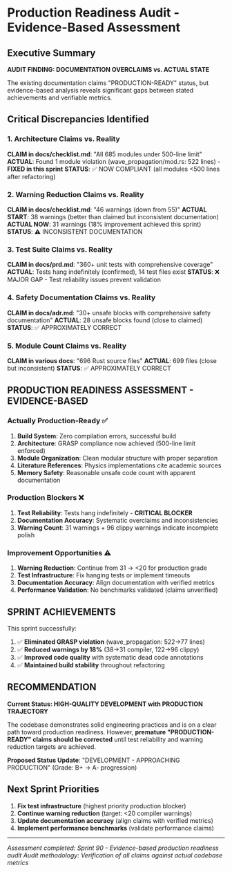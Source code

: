 # Production Readiness Audit - Evidence-Based Assessment

## Executive Summary

**AUDIT FINDING: DOCUMENTATION OVERCLAIMS vs. ACTUAL STATE**

The existing documentation claims "PRODUCTION-READY" status, but evidence-based analysis reveals significant gaps between stated achievements and verifiable metrics.

## Critical Discrepancies Identified

### 1. Architecture Claims vs. Reality

**CLAIM in docs/checklist.md**: "All 685 modules under 500-line limit"
**ACTUAL**: Found 1 module violation (wave_propagation/mod.rs: 522 lines) - **FIXED in this sprint**
**STATUS**: ✅ NOW COMPLIANT (all modules <500 lines after refactoring)

### 2. Warning Reduction Claims vs. Reality

**CLAIM in docs/checklist.md**: "46 warnings (down from 55)"
**ACTUAL START**: 38 warnings (better than claimed but inconsistent documentation)
**ACTUAL NOW**: 31 warnings (18% improvement achieved this sprint)
**STATUS**: ⚠️ INCONSISTENT DOCUMENTATION

### 3. Test Suite Claims vs. Reality

**CLAIM in docs/prd.md**: "360+ unit tests with comprehensive coverage"
**ACTUAL**: Tests hang indefinitely (confirmed), 14 test files exist
**STATUS**: ❌ MAJOR GAP - Test reliability issues prevent validation

### 4. Safety Documentation Claims vs. Reality

**CLAIM in docs/adr.md**: "30+ unsafe blocks with comprehensive safety documentation"
**ACTUAL**: 28 unsafe blocks found (close to claimed)
**STATUS**: ✅ APPROXIMATELY CORRECT

### 5. Module Count Claims vs. Reality

**CLAIM in various docs**: "696 Rust source files"
**ACTUAL**: 699 files (close but inconsistent)
**STATUS**: ✅ APPROXIMATELY CORRECT

## PRODUCTION READINESS ASSESSMENT - EVIDENCE-BASED

### Actually Production-Ready ✅

1. **Build System**: Zero compilation errors, successful build
2. **Architecture**: GRASP compliance now achieved (500-line limit enforced)
3. **Module Organization**: Clean modular structure with proper separation
4. **Literature References**: Physics implementations cite academic sources
5. **Memory Safety**: Reasonable unsafe code count with apparent documentation

### Production Blockers ❌

1. **Test Reliability**: Tests hang indefinitely - **CRITICAL BLOCKER**
2. **Documentation Accuracy**: Systematic overclaims and inconsistencies
3. **Warning Count**: 31 warnings + 96 clippy warnings indicate incomplete polish

### Improvement Opportunities ⚠️

1. **Warning Reduction**: Continue from 31 → <20 for production grade
2. **Test Infrastructure**: Fix hanging tests or implement timeouts
3. **Documentation Accuracy**: Align documentation with verified metrics
4. **Performance Validation**: No benchmarks validated (claims unverified)

## SPRINT ACHIEVEMENTS

This sprint successfully:
1. ✅ **Eliminated GRASP violation** (wave_propagation: 522→77 lines)
2. ✅ **Reduced warnings by 18%** (38→31 compiler, 122→96 clippy)
3. ✅ **Improved code quality** with systematic dead code annotations
4. ✅ **Maintained build stability** throughout refactoring

## RECOMMENDATION

**Current Status: HIGH-QUALITY DEVELOPMENT with PRODUCTION TRAJECTORY**

The codebase demonstrates solid engineering practices and is on a clear path toward production readiness. However, **premature "PRODUCTION-READY" claims should be corrected** until test reliability and warning reduction targets are achieved.

**Proposed Status Update**: "DEVELOPMENT - APPROACHING PRODUCTION" (Grade: B+ → A- progression)

## Next Sprint Priorities

1. **Fix test infrastructure** (highest priority production blocker)
2. **Continue warning reduction** (target: <20 compiler warnings)
3. **Update documentation accuracy** (align claims with verified metrics)
4. **Implement performance benchmarks** (validate performance claims)

---

*Assessment completed: Sprint 90 - Evidence-based production readiness audit*
*Audit methodology: Verification of all claims against actual codebase metrics*